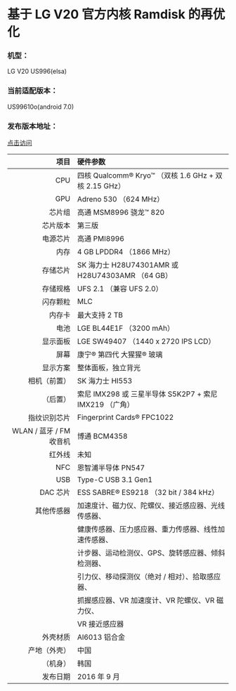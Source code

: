 # 基于 LG V20 官方内核 Ramdisk 的再优化
### 机型：
 LG V20 US996(elsa)
### 当前适配版本：
 US99610o(android 7.0)
### 发布版本地址：
[点击访问](https://wudimobile.blogspot.jp/2017/05/lg-v20-us996.html)

| 项目				| 硬件参数						|
| -----------------------------:|:----------------------------------------------------- |
| CPU				| 四核 Qualcomm® Kryo™ （双核 1.6 GHz + 双核 2.15 GHz）	|
| GPU				| Adreno 530 （624 MHz）					|
| 芯片组			| 高通 MSM8996 骁龙™ 820				|
| 芯片版本			| 第三版						|
| 电源芯片			| 高通 PMI8996						| 
| 内存				| 4 GB  LPDDR4 （1866 MHz） 				|
| 存储芯片			| SK 海力士 H28U74301AMR 或 H28U74303AMR （64 GB）	|
| 存储规格			| UFS 2.1 （兼容 UFS 2.0）				|
| 闪存颗粒			| MLC							|
| 内存卡			| 最大支持 2 TB						|
| 电池				| LGE BL44E1F （3200 mAh）				|
| 显示面板			| LGE SW49407 （1440 x 2720 IPS LCD）			|
| 屏幕				| 康宁® 第四代 大猩猩® 玻璃				|
| 显示方案			| 整体面板，独立背光					|
| 相机（前置）			| SK 海力士 HI553					|
|     （后置）			| 索尼 IMX298 或 三星半导体 S5K2P7 + 索尼 IMX219 （广角）	|
| 指纹识别芯片			| Fingerprint Cards® FPC1022				|
| WLAN / 蓝牙 / FM 收音机	| 博通 BCM4358						|
| 红外线			| 未知							|
| NFC				| 恩智浦半导体 PN547					|
| USB				| Type-C USB 3.1 Gen1					|
| DAC 芯片			| ESS SABRE® ES9218 （32 bit / 384 kHz）			|
| 其他传感器			| 加速度计、磁力仪、陀螺仪、接近感应器、光线传感器、	|
|				| 健康传感器、压力感应器、重力传感器、线性加速传感器、	| 
|				| 计步器、运动检测仪、GPS、旋转感应器、倾斜检测器、	|
|				| 引力仪、移动探测仪（绝对 / 相对）、拾取感应器、		|
|				| 抓握感应器、VR 加速度计、VR 陀螺仪、VR 磁力仪、		|
|				| VR 接近感应器						|
| 外壳材质			| Al6013 铝合金						|
| 产地（外壳）			| 中国							|
|      （机身）			| 韩国							|
| 发布日期			| 2016 年 9 月						|
